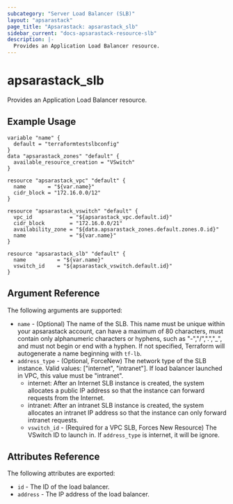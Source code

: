 ```yaml
---
subcategory: "Server Load Balancer (SLB)"
layout: "apsarastack"
page_title: "Apsarastack: apsarastack_slb"
sidebar_current: "docs-apsarastack-resource-slb"
description: |-
  Provides an Application Load Balancer resource.
---
```


# apsarastack\_slb

Provides an Application Load Balancer resource.

## Example Usage

```
variable "name" {
  default = "terraformtestslbconfig"
}
data "apsarastack_zones" "default" {
  available_resource_creation = "VSwitch"
}

resource "apsarastack_vpc" "default" {
  name       = "${var.name}"
  cidr_block = "172.16.0.0/12"
}

resource "apsarastack_vswitch" "default" {
  vpc_id            = "${apsarastack_vpc.default.id}"
  cidr_block        = "172.16.0.0/21"
  availability_zone = "${data.apsarastack_zones.default.zones.0.id}"
  name              = "${var.name}"
}

resource "apsarastack_slb" "default" {
  name          = "${var.name}"
  vswitch_id    = "${apsarastack_vswitch.default.id}"
}
```

## Argument Reference

The following arguments are supported:

* `name` - (Optional) The name of the SLB. This name must be unique within your apsarastack account, can have a maximum of 80 characters,
must contain only alphanumeric characters or hyphens, such as "-","/",".","_", and must not begin or end with a hyphen. If not specified,
Terraform will autogenerate a name beginning with `tf-lb`.
* `address_type` - (Optional, ForceNew) The network type of the SLB instance. Valid values: ["internet", "intranet"]. If load balancer launched in VPC, this value must be "intranet".
    - internet: After an Internet SLB instance is created, the system allocates a public IP address so that the instance can forward requests from the Internet.
    - intranet: After an intranet SLB instance is created, the system allocates an intranet IP address so that the instance can only forward intranet requests.
    * `vswitch_id` - (Required for a VPC SLB, Forces New Resource) The VSwitch ID to launch in. If `address_type` is internet, it will be ignore.


## Attributes Reference

The following attributes are exported:

* `id` - The ID of the load balancer.
* `address` - The IP address of the load balancer.

